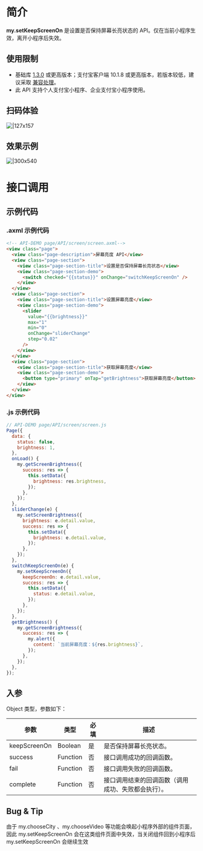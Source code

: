 # 简介

**my.setKeepScreenOn** 是设置是否保持屏幕长亮状态的 API。仅在当前小程序生效，离开小程序后失效。

## 使用限制

- 基础库 [1.3.0](https://opendocs.alipay.com/mini/framework/lib) 或更高版本；支付宝客户端 10.1.8 或更高版本，若版本较低，建议采取 [兼容处理](https://opendocs.alipay.com/mini/framework/compatibility)。
- 此 API 支持个人支付宝小程序、企业支付宝小程序使用。

## 扫码体验

![|127x157](https://gw.alipayobjects.com/zos/skylark-tools/public/files/36116125389be0190f5b4e446bfc93fa.jpeg#align=left&display=inline&height=157&margin=%5Bobject%20Object%5D&originHeight=157&originWidth=127&status=done&style=stroke&width=127)

## 效果示例

![|300x540](https://gw.alipayobjects.com/zos/skylark-tools/public/files/57ac70ca95c208105f2456c578533fbc.gif#align=left&display=inline&height=540&margin=%5Bobject%20Object%5D&originHeight=540&originWidth=300&status=done&style=stroke&width=300)

# 接口调用

## 示例代码

### .axml 示例代码

```html
<!-- API-DEMO page/API/screen/screen.axml-->
<view class="page">
  <view class="page-description">屏幕亮度 API</view>
  <view class="page-section">
    <view class="page-section-title">设置是否保持屏幕长亮状态</view>
    <view class="page-section-demo">
      <switch checked="{{status}}" onChange="switchKeepScreenOn" />
    </view>
  </view>
  <view class="page-section">
    <view class="page-section-title">设置屏幕亮度</view>
    <view class="page-section-demo">
      <slider
        value="{{brightness}}"
        max="1"
        min="0"
        onChange="sliderChange"
        step="0.02"
      />
    </view>
  </view>
  <view class="page-section">
    <view class="page-section-title">获取屏幕亮度</view>
    <view class="page-section-demo">
      <button type="primary" onTap="getBrightness">获取屏幕亮度</button>
    </view>
  </view>
</view>
```

### .js 示例代码

```javascript
// API-DEMO page/API/screen/screen.js
Page({
  data: {
    status: false,
    brightness: 1,
  },
  onLoad() {
    my.getScreenBrightness({
      success: res => {
        this.setData({
          brightness: res.brightness,
        });
      },
    });
  },
  sliderChange(e) {
    my.setScreenBrightness({
      brightness: e.detail.value,
      success: res => {
        this.setData({
          brightness: e.detail.value,
        });
      },
    });
  },
  switchKeepScreenOn(e) {
    my.setKeepScreenOn({
      keepScreenOn: e.detail.value,
      success: res => {
        this.setData({
          status: e.detail.value,
        });
      },
    });
  },
  getBrightness() {
    my.getScreenBrightness({
      success: res => {
        my.alert({
          content: `当前屏幕亮度：${res.brightness}`,
        });
      },
    });
  },
});
```

## 入参

Object 类型，参数如下：

| **参数** | **类型** | **必填** | **描述** |
| --- | --- | --- | --- |
| keepScreenOn | Boolean | 是 | 是否保持屏幕长亮状态。 |
| success | Function | 否 | 接口调用成功的回调函数。 |
| fail | Function | 否 | 接口调用失败的回调函数。 |
| complete | Function | 否 | 接口调用结束的回调函数（调用成功、失败都会执行）。 |

## Bug & Tip

由于 my.chooseCity 、my.chooseVideo 等功能会唤起小程序外部的组件页面，因此 my.setKeepScreenOn 会在这类组件页面中失效，当关闭组件回到小程序后 my.setKeepScreenOn 会继续生效


